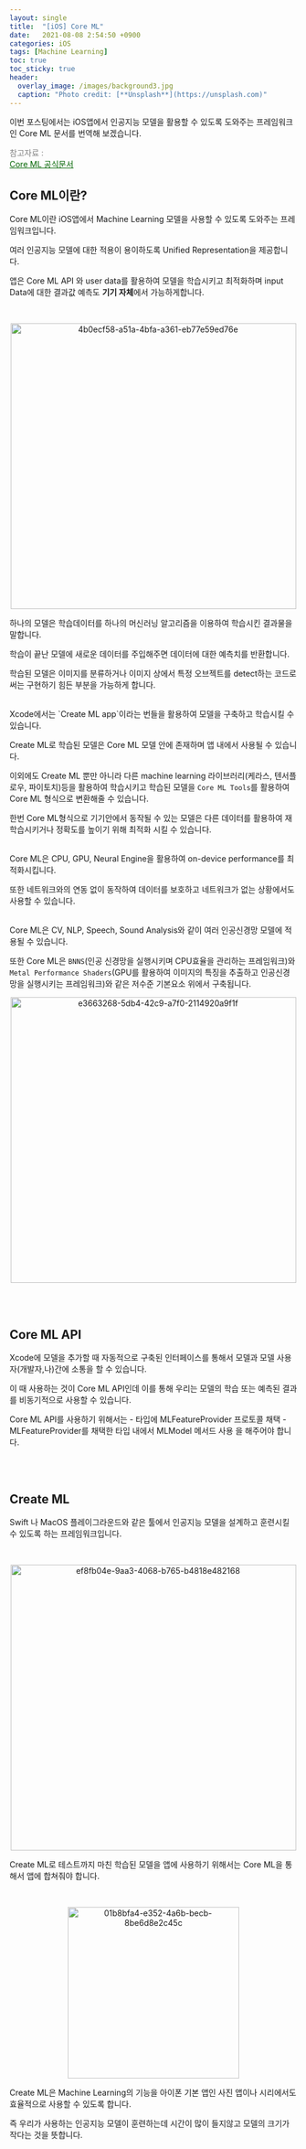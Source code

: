 ```yaml
---
layout: single
title:  "[iOS] Core ML"
date:   2021-08-08 2:54:50 +0900
categories: iOS
tags: [Machine Learning]
toc: true
toc_sticky: true
header:
  overlay_image: /images/background3.jpg
  caption: "Photo credit: [**Unsplash**](https://unsplash.com)"
---
```


이번 포스팅에서는 iOS앱에서 인공지능 모델을 활용할 수 있도록 도와주는 프레임워크인 Core ML 문서를 번역해 보겠습니다.

<span style="color:gray">참고자료 : <br></span><a href ="https://developer.apple.com/documentation/coreml" style="color:darkgreen"><U>Core ML 공식문서</U></a>

## **Core ML이란?**

Core ML이란 iOS앱에서 Machine Learning 모델을 사용할 수 있도록 도와주는 프레임워크입니다.

여러 인공지능 모델에 대한 적용이 용이하도록 Unified Representation을 제공합니다.

앱은 Core ML API 와 user data를 활용하여 모델을 학습시키고 최적화하며 input Data에 대한 결과값 예측도 **기기 자체**에서 가능하게합니다.

<br>
<p align="center"><img width="500" alt="4b0ecf58-a51a-4bfa-a361-eb77e59ed76e" src="https://user-images.githubusercontent.com/56648865/128632445-5b0a48a2-23ce-4d97-ac27-a8e96ff6bd68.png"></p>

하나의 모델은 학습데이터를 하나의 머신러닝 알고리즘을 이용하여 학습시킨 결과물을 말합니다. 

학습이 끝난 모델에 새로운 데이터를 주입해주면 데이터에 대한 예측치를 반환합니다.

학습된 모델은 이미지를 분류하거나 이미지 상에서 특정 오브젝트를 detect하는 코드로써는 구현하기 힘든 부분을 가능하게 합니다.

<br>
Xcode에서는 `Create ML app`이라는 번들을 활용하여 모델을 구축하고 학습시킬 수 있습니다. 

Create ML로 학습된 모델은 Core ML 모델 안에 존재하며 앱 내에서 사용될 수 있습니다.

이외에도 Create ML 뿐만 아니라 다른 machine learning 라이브러리(케라스, 텐서플로우, 파이토치)등을 활용하여 학습시키고 학습된 모델을 `Core ML Tools`를 활용하여 Core ML 형식으로 변환해줄 수 있습니다.

한번 Core ML형식으로 기기안에서 동작될 수 있는 모델은 다른 데이터를 활용하여 재학습시키거나 정확도를 높이기 위해 최적화 시킬 수 있습니다.

<br>
Core ML은 CPU, GPU, Neural Engine을 활용하여 on-device performance를 최적화시킵니다.

또한 네트워크와의 연동 없이 동작하여 데이터를 보호하고 네트워크가 없는 상황에서도 사용할 수 있습니다.

<br>
Core ML은 CV, NLP, Speech, Sound Analysis와 같이 여러 인공신경망 모델에 적용될 수 있습니다.

또한  Core ML은 `BNNS`(인공 신경망을 실행시키며 CPU효율을 관리하는 프레임워크)와 `Metal Performance Shaders`(GPU를 활용하여 이미지의 특징을 추출하고 인공신경망을 실행시키는 프레임워크)와 같은 저수준 기본요소 위에서 구축됩니다.

<p align="center"><img width="500" alt="e3663268-5db4-42c9-a7f0-2114920a9f1f" src="https://user-images.githubusercontent.com/56648865/128634795-fb7b4241-aa86-47b5-b4db-5b2645338566.png"></p>


<br><br>
## **Core ML API**

Xcode에 모델을 추가할 때 자동적으로 구축된 인터페이스를 통해서 모델과 모델 사용자(개발자,나)간에 소통을 할 수 있습니다.

이 때 사용하는 것이 Core ML API인데 이를 통해 우리는 모델의 학습 또는 예측된 결과를 비동기적으로 사용할 수 있습니다.

Core ML API를 사용하기 위해서는 
    - 타입에 MLFeatureProvider 프로토콜 채택
    - MLFeatureProvider를 채택한 타입 내에서 MLModel 메서드 사용
을 해주어야 합니다.

<br><br>
## **Create ML**

Swift 나 MacOS 플레이그라운드와 같은 툴에서 인공지능 모델을 설계하고 훈련시킬 수 있도록 하는 프레임워크입니다.

<br>
<p align="center"><img width="500" alt="ef8fb04e-9aa3-4068-b765-b4818e482168" src="https://user-images.githubusercontent.com/56648865/128637199-7ec83ffb-68f9-4067-b780-d10cd5c5bbcf.png"></p>

Create ML로 테스트까지 마친 학습된 모델을 앱에 사용하기 위해서는 Core ML을 통해서 앱에 합쳐줘야 합니다.

<br>
<p align="center"><img width="300" alt="01b8bfa4-e352-4a6b-becb-8be6d8e2c45c" src="https://user-images.githubusercontent.com/56648865/128637213-450f51db-fd61-44a1-9c12-f1ce7e5a876d.png"></p>

Create ML은 Machine Learning의 기능을 아이폰 기본 앱인 사진 앱이나 시리에서도 효율적으로 사용할 수 있도록 합니다.

즉 우리가 사용하는 인공지능 모델이 훈련하는데 시간이 많이 들지않고 모델의 크기가 작다는 것을 뜻합니다.